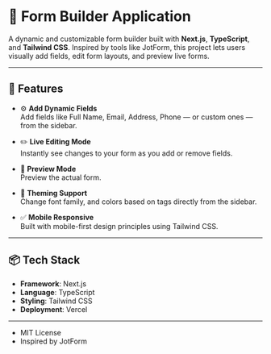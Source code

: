 # 🧩 Form Builder Application

A dynamic and customizable form builder built with **Next.js**, **TypeScript**, and **Tailwind CSS**. Inspired by tools like JotForm, this project lets users visually add fields, edit form layouts, and preview live forms.

---

## 🚀 Features

- ⚙️ **Add Dynamic Fields**  
  Add fields like Full Name, Email, Address, Phone — or custom ones — from the sidebar.

- ✏️ **Live Editing Mode**  
  Instantly see changes to your form as you add or remove fields.

- 🧪 **Preview Mode**  
  Preview the actual form.

- 🎨 **Theming Support**  
  Change font family, and colors based on tags directly from the sidebar.

- ✅ **Mobile Responsive**  
  Built with mobile-first design principles using Tailwind CSS.


---

## 📦 Tech Stack

- **Framework**: Next.js
- **Language**: TypeScript
- **Styling**: Tailwind CSS
- **Deployment**: Vercel

---

- MIT License
- Inspired by JotForm

